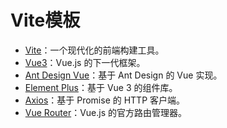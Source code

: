 # Vite模板

- [Vite](https://cn.vite.dev/ "Vite")：一个现代化的前端构建工具。
- [Vue3](https://cn.vuejs.org/ "Vue3")：Vue.js 的下一代框架。
- [Ant Design Vue](https://www.antdv.com/docs/vue/introduce-cn "Ant Design Vue")：基于 Ant Design 的 Vue 实现。
- [Element Plus](https://element-plus.org/zh-CN/ "Element Plus")：基于 Vue 3 的组件库。
- [Axios](https://www.axios-http.cn/ "Axios")：基于 Promise 的 HTTP 客户端。
- [Vue Router](https://router.vuejs.org/zh/ "Vue Router")：Vue.js 的官方路由管理器。
